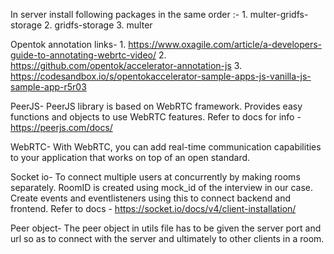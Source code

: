 In server install following packages in the same order :-
    1. multer-gridfs-storage
    2. gridfs-storage
    3. multer


Opentok annotation links-
    1. https://www.oxagile.com/article/a-developers-guide-to-annotating-webrtc-video/
    2. https://github.com/opentok/accelerator-annotation-js
    3. https://codesandbox.io/s/opentokaccelerator-sample-apps-js-vanilla-js-sample-app-r5r03

PeerJS-
    PeerJS library is based on WebRTC framework. Provides easy functions and objects to use WebRTC features.
    Refer to docs for info - https://peerjs.com/docs/

WebRTC-
    With WebRTC, you can add real-time communication capabilities to your application that works on top of an open standard.

Socket io-
    To connect multiple users at concurrently by making rooms separately. RoomID is created using mock_id of the interview in our case. Create events and eventlisteners using this to connect backend and frontend.
    Refer to docs - https://socket.io/docs/v4/client-installation/

Peer object-
    The peer object in utils file has to be given the server port and url so as to connect with the server and ultimately to other clients in a room.
